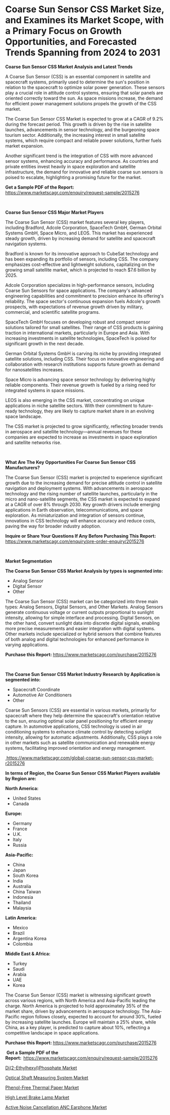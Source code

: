 <p><h1>Coarse Sun Sensor CSS Market Size, and Examines its Market Scope, with a Primary Focus on Growth Opportunities, and Forecasted Trends Spanning from 2024 to 2031</h1></p><p><strong>Coarse Sun Sensor CSS Market Analysis and Latest Trends</strong></p>
<p><p>A Coarse Sun Sensor (CSS) is an essential component in satellite and spacecraft systems, primarily used to determine the sun's position in relation to the spacecraft to optimize solar power generation. These sensors play a crucial role in attitude control systems, ensuring that solar panels are oriented correctly toward the sun. As space missions increase, the demand for efficient power management solutions propels the growth of the CSS market.</p><p>The Coarse Sun Sensor CSS Market is expected to grow at a CAGR of 9.2% during the forecast period. This growth is driven by the rise in satellite launches, advancements in sensor technology, and the burgeoning space tourism sector. Additionally, the increasing interest in small satellite systems, which require compact and reliable power solutions, further fuels market expansion. </p><p>Another significant trend is the integration of CSS with more advanced sensor systems, enhancing accuracy and performance. As countries and private entities invest heavily in space exploration and satellite infrastructure, the demand for innovative and reliable coarse sun sensors is poised to escalate, highlighting a promising future for the market.</p></p>
<p><strong>Get a Sample PDF of the Report:&nbsp;</strong> <a href="https://www.marketscagr.com/enquiry/request-sample/2015276?utm_campaign=1126&utm_medium=2&utm_source=Github&utm_content=ia&utm_term=27102024&utm_id=coarse-sun-sensor-css">https://www.marketscagr.com/enquiry/request-sample/2015276</a></p>
<p>&nbsp;</p>
<p><strong>Coarse Sun Sensor CSS Major Market Players</strong></p>
<p><p>The Coarse Sun Sensor (CSS) market features several key players, including Bradford, Adcole Corporation, SpaceTech GmbH, German Orbital Systems GmbH, Space Micro, and LEOS. This market has experienced steady growth, driven by increasing demand for satellite and spacecraft navigation systems.</p><p>Bradford is known for its innovative approach to CubeSat technology and has been expanding its portfolio of sensors, including CSS. The company emphasizes cost-effective and lightweight solutions, capitalizing on the growing small satellite market, which is projected to reach $7.6 billion by 2025.</p><p>Adcole Corporation specializes in high-performance sensors, including Coarse Sun Sensors for space applications. The company's advanced engineering capabilities and commitment to precision enhance its offering's reliability. The space sector's continuous expansion fuels Adcole's growth prospects, with expectations of revenue growth driven by military, commercial, and scientific satellite programs.</p><p>SpaceTech GmbH focuses on developing robust and compact sensor solutions tailored for small satellites. Their range of CSS products is gaining traction in international markets, particularly in Europe and Asia. With increasing investments in satellite technologies, SpaceTech is poised for significant growth in the next decade.</p><p>German Orbital Systems GmbH is carving its niche by providing integrated satellite solutions, including CSS. Their focus on innovative engineering and collaboration with research institutions supports future growth as demand for nanosatellites increases.</p><p>Space Micro is advancing space sensor technology by delivering highly reliable components. Their revenue growth is fueled by a rising need for integrated systems in space missions.</p><p>LEOS is also emerging in the CSS market, concentrating on unique applications in niche satellite sectors. With their commitment to future-ready technology, they are likely to capture market share in an evolving space landscape.</p><p>The CSS market is projected to grow significantly, reflecting broader trends in aerospace and satellite technology—annual revenues for these companies are expected to increase as investments in space exploration and satellite networks rise.</p></p>
<p>&nbsp;</p>
<p><strong>What Are The Key Opportunities For Coarse Sun Sensor CSS Manufacturers?</strong></p>
<p><p>The Coarse Sun Sensor (CSS) market is projected to experience significant growth due to the increasing demand for precise attitude control in satellite navigation and deployment systems. With advancements in aerospace technology and the rising number of satellite launches, particularly in the micro and nano-satellite segments, the CSS market is expected to expand at a CAGR of over 8% through 2030. Key growth drivers include emerging applications in Earth observation, telecommunications, and space exploration. As miniaturization and integration of sensors continue, innovations in CSS technology will enhance accuracy and reduce costs, paving the way for broader industry adoption.</p></p>
<p><strong>Inquire or Share Your Questions If Any Before Purchasing This Report:</strong> <a href="https://www.marketscagr.com/enquiry/pre-order-enquiry/2015276?utm_campaign=1126&utm_medium=2&utm_source=Github&utm_content=ia&utm_term=27102024&utm_id=coarse-sun-sensor-css">https://www.marketscagr.com/enquiry/pre-order-enquiry/2015276</a></p>
<p>&nbsp;</p>
<p><strong>Market Segmentation</strong></p>
<p><strong>The Coarse Sun Sensor CSS Market Analysis by types is segmented into:</strong></p>
<p><ul><li>Analog Sensor</li><li>Digital Sensor</li><li>Other</li></ul></p>
<p><p>The Coarse Sun Sensor (CSS) market can be categorized into three main types: Analog Sensors, Digital Sensors, and Other Markets. Analog Sensors generate continuous voltage or current outputs proportional to sunlight intensity, allowing for simple interface and processing. Digital Sensors, on the other hand, convert sunlight data into discrete digital signals, enabling more precise measurements and easier integration with digital systems. Other markets include specialized or hybrid sensors that combine features of both analog and digital technologies for enhanced performance in varying applications.</p></p>
<p><strong>Purchase this Report:&nbsp;</strong><a href="https://www.marketscagr.com/purchase/2015276?utm_campaign=1126&utm_medium=2&utm_source=Github&utm_content=ia&utm_term=27102024&utm_id=coarse-sun-sensor-css">https://www.marketscagr.com/purchase/2015276</a></p>
<p>&nbsp;</p>
<p><strong>The Coarse Sun Sensor CSS Market Industry Research by Application is segmented into:</strong></p>
<p><ul><li>Spacecraft Coordinate</li><li>Automotive Air Conditioners</li><li>Other</li></ul></p>
<p><p>Coarse Sun Sensors (CSS) are essential in various markets, primarily for spacecraft where they help determine the spacecraft's orientation relative to the sun, ensuring optimal solar panel positioning for efficient energy capture. In automotive applications, CSS technology is used in air conditioning systems to enhance climate control by detecting sunlight intensity, allowing for automatic adjustments. Additionally, CSS plays a role in other markets such as satellite communication and renewable energy systems, facilitating improved orientation and energy management.</p></p>
<p><a href="https://www.marketscagr.com/global-coarse-sun-sensor-css-market-r2015276?utm_campaign=1126&utm_medium=2&utm_source=Github&utm_content=ia&utm_term=27102024&utm_id=coarse-sun-sensor-css">&nbsp;https://www.marketscagr.com/global-coarse-sun-sensor-css-market-r2015276</a></p>
<p><strong>In terms of Region, the Coarse Sun Sensor CSS Market Players available by Region are:</strong></p>
<p>
    <p> <strong> North America: </strong>
        <ul>
            <li>United States</li>
            <li>Canada</li>
        </ul>
        </p> 
    <p> <strong> Europe: </strong>
        <ul>
            <li>Germany</li>
            <li>France</li>
            <li>U.K.</li>
            <li>Italy</li>
            <li>Russia</li>
        </ul>
        </p> 
    <p> <strong> Asia-Pacific: </strong>
        <ul>
            <li>China</li>
            <li>Japan</li>
            <li>South Korea</li>
            <li>India</li>
            <li>Australia</li>
            <li>China Taiwan</li>
            <li>Indonesia</li>
            <li>Thailand</li>
            <li>Malaysia</li>
        </ul>
        </p> 
    <p> <strong> Latin America: </strong>
        <ul>
            <li>Mexico</li>
            <li>Brazil</li>
            <li>Argentina Korea</li>
            <li>Colombia</li>
        </ul>
        </p> 
    <p> <strong> Middle East & Africa: </strong>
        <ul>
            <li>Turkey</li>
            <li>Saudi</li>
            <li>Arabia</li>
            <li>UAE</li>
            <li>Korea</li>
        </ul>
    </p>
    </p>
<p><p>The Coarse Sun Sensor (CSS) market is witnessing significant growth across various regions, with North America and Asia-Pacific leading the charge. North America is projected to hold approximately 35% of the market share, driven by advancements in aerospace technology. The Asia-Pacific region follows closely, expected to account for around 30%, fueled by increasing satellite launches. Europe will maintain a 25% share, while China, as a key player, is predicted to capture about 10%, reflecting a competitive landscape in space applications.</p></p>
<p><strong>Purchase this Report: </strong><a href="https://www.marketscagr.com/purchase/2015276?utm_campaign=1126&utm_medium=2&utm_source=Github&utm_content=ia&utm_term=27102024&utm_id=coarse-sun-sensor-css">https://www.marketscagr.com/purchase/2015276</a></p>
<p>&nbsp;<strong>Get a Sample PDF of the Report:&nbsp;&nbsp;</strong><a href="https://www.marketscagr.com/enquiry/request-sample/2015276?utm_campaign=1126&utm_medium=2&utm_source=Github&utm_content=ia&utm_term=27102024&utm_id=coarse-sun-sensor-css">https://www.marketscagr.com/enquiry/request-sample/2015276</a></p>
<p><strong></strong></p>
<p><p><a href="https://www.linkedin.com/pulse/strategic-market-insights-navigating-global-di2-ethylhexylphosphate-m5zcf?utm_campaign=1126&utm_medium=2&utm_source=Github&utm_content=ia&utm_term=27102024&utm_id=coarse-sun-sensor-css">Di(2-Ethylhexyl)Phosphate Market</a></p><p><a href="https://www.linkedin.com/pulse/optical-shaft-measuring-system-market-research-report-exploring-5at8f?utm_campaign=1126&utm_medium=2&utm_source=Github&utm_content=ia&utm_term=27102024&utm_id=coarse-sun-sensor-css">Optical Shaft Measuring System Market</a></p><p><a href="https://www.linkedin.com/pulse/phenol-free-thermal-paper-market-outlook-forecast-from-2024-2031-7rvgf?utm_campaign=1126&utm_medium=2&utm_source=Github&utm_content=ia&utm_term=27102024&utm_id=coarse-sun-sensor-css">Phenol-Free Thermal Paper Market</a></p><p><a href="https://www.linkedin.com/pulse/high-level-brake-lamp-industry-resonance-106-amplification-across-wlzbf?utm_campaign=1126&utm_medium=2&utm_source=Github&utm_content=ia&utm_term=27102024&utm_id=coarse-sun-sensor-css">High Level Brake Lamp Market</a></p><p><a href="https://github.com/gdfhhhj/Market-Research-Report-List-6/blob/main/active-noise-cancellation-anc-earphone-market.md?utm_campaign=1126&utm_medium=2&utm_source=Github&utm_content=ia&utm_term=27102024&utm_id=coarse-sun-sensor-css">Active Noise Cancellation ANC Earphone Market</a></p></p>